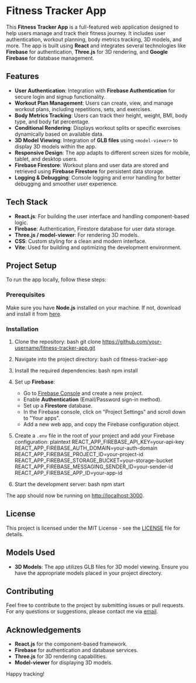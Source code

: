 # Fitness Tracker App

This **Fitness Tracker App** is a full-featured web application designed to help users manage and track their fitness journey. It includes user authentication, workout planning, body metrics tracking, 3D models, and more. The app is built using **React** and integrates several technologies like **Firebase** for authentication, **Three.js** for 3D rendering, and **Google Firebase** for database management.

## Features

- **User Authentication**: Integration with **Firebase Authentication** for secure login and signup functionality.
- **Workout Plan Management**: Users can create, view, and manage workout plans, including repetitions, sets, and exercises.
- **Body Metrics Tracking**: Users can track their height, weight, BMI, body type, and body fat percentage.
- **Conditional Rendering**: Displays workout splits or specific exercises dynamically based on available data.
- **3D Model Viewing**: Integration of **GLB files** using `<model-viewer>` to display 3D models within the app.
- **Responsive Design**: The app adapts to different screen sizes for mobile, tablet, and desktop users.
- **Firebase Firestore**: Workout plans and user data are stored and retrieved using **Firebase Firestore** for persistent data storage.
- **Logging & Debugging**: Console logging and error handling for better debugging and smoother user experience.

## Tech Stack

- **React.js**: For building the user interface and handling component-based logic.
- **Firebase**: Authentication, Firestore database for user data storage.
- **Three.js / model-viewer**: For rendering 3D models.
- **CSS**: Custom styling for a clean and modern interface.
- **Vite**: Used for building and optimizing the development environment.

## Project Setup

To run the app locally, follow these steps:

### Prerequisites

Make sure you have **Node.js** installed on your machine. If not, download and install it from [here](https://nodejs.org/).

### Installation

1. Clone the repository:
   bash
   git clone https://github.com/your-username/fitness-tracker-app.git
   

2. Navigate into the project directory:
   bash
   cd fitness-tracker-app
   

3. Install the required dependencies:
   bash
   npm install
   

4. Set up **Firebase**:
   - Go to [Firebase Console](https://console.firebase.google.com/) and create a new project.
   - Enable **Authentication** (Email/Password sign-in method).
   - Set up a **Firestore** database.
   - In the Firebase console, click on "Project Settings" and scroll down to "Your apps".
   - Add a new web app, and copy the Firebase configuration object.

5. Create a `.env` file in the root of your project and add your Firebase configuration:
   plaintext
   REACT_APP_FIREBASE_API_KEY=your-api-key
   REACT_APP_FIREBASE_AUTH_DOMAIN=your-auth-domain
   REACT_APP_FIREBASE_PROJECT_ID=your-project-id
   REACT_APP_FIREBASE_STORAGE_BUCKET=your-storage-bucket
   REACT_APP_FIREBASE_MESSAGING_SENDER_ID=your-sender-id
   REACT_APP_FIREBASE_APP_ID=your-app-id
   

6. Start the development server:
   bash
   npm start
   

The app should now be running on [http://localhost:3000](http://localhost:3000).

## License

This project is licensed under the MIT License - see the [LICENSE](LICENSE) file for details.

## Models Used

- **3D Models**: The app utilizes GLB files for 3D model viewing. Ensure you have the appropriate models placed in your project directory.

## Contributing

Feel free to contribute to the project by submitting issues or pull requests. For any questions or suggestions, please contact me via [email](mailto:your-email@example.com).

## Acknowledgements

- **React.js** for the component-based framework.
- **Firebase** for authentication and database services.
- **Three.js** for 3D rendering capabilities.
- **Model-viewer** for displaying 3D models.

Happy tracking!
